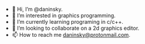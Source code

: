- 👋 Hi, I’m @daninsky.
- 👀 I’m interested in graphics programming.
- 🌱 I’m currently learning programing in c/c++.
- 💞️ I’m looking to collaborate on a 2d graphics editor.
- 📫 How to reach me daninsky@protonmail.com.

<!---
daninsky1/daninsky1 is a ✨ special ✨ repository because its `README.md` (this file) appears on your GitHub profile.
You can click the Preview link to take a look at your changes.
--->
